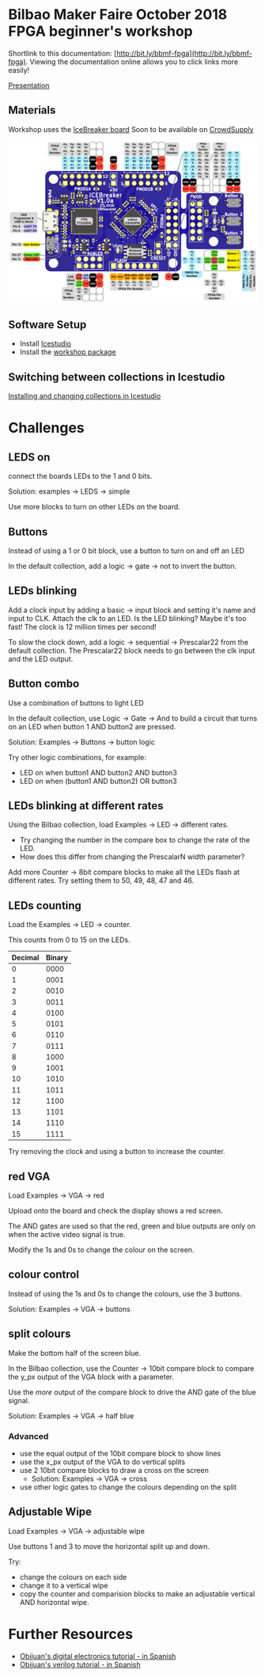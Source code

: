 # Bilbao Maker Faire October 2018 FPGA beginner's workshop 

Shortlink to this documentation: [http://bit.ly/bbmf-fpga](http://bit.ly/bbmf-fpga). Viewing the documentation online allows you to click links more easily!

[Presentation](presentation.odp)

## Materials

Workshop uses the [IceBreaker board](https://github.com/icebreaker-fpga/icebreaker)
Soon to be available on [CrowdSupply](https://www.crowdsupply.com/1bitsquared/icebreaker-fpga)

![pinout](images/icebreaker-v1-0a-legend.jpg)

## Software Setup

* Install [Icestudio](https://github.com/FPGAwars/icestudio#installation)
* Install the [workshop package](https://github.com/mattvenn/collection-bilbao-makerfaire-2018/archive/master.zip)

## Switching between collections in Icestudio

[Installing and changing collections in Icestudio](https://github.com/Obijuan/digital-electronics-with-open-FPGAs-tutorial/wiki/Video-5:-Colecciones-en-Icestudio#instalaci%C3%B3n)

# Challenges

## LEDS on

connect the boards LEDs to the 1 and 0 bits.

Solution: examples -> LEDS -> simple

Use more blocks to turn on other LEDs on the board.

## Buttons

Instead of using a 1 or 0 bit block, use a button to turn on and off an LED

In the default collection, add a logic -> gate -> not to invert the button.

## LEDs blinking

Add a clock input by adding a basic -> input block and setting it's name and input to CLK.
Attach the clk to an LED. Is the LED blinking? Maybe it's too fast! The clock is 12 million
times per second!

To slow the clock down, add a logic -> sequential -> Prescalar22 from the default collection.
The Prescalar22 block needs to go between the clk input and the LED output.

## Button combo

Use a combination of buttons to light LED

In the default collection, use Logic -> Gate -> And to build a circuit that turns
on an LED when button 1 AND button2 are pressed.

Solution: Examples -> Buttons -> button logic

Try other logic combinations, for example:

* LED on when button1 AND button2 AND button3
* LED on when (button1 AND button2) OR button3 

## LEDs blinking at different rates

Using the Bilbao collection, load Examples -> LED -> different rates.

* Try changing the number in the compare box to change the rate of the LED.
* How does this differ from changing the PrescalarN width parameter?

Add more Counter -> 8bit compare blocks to make all the LEDs flash at different rates.
Try setting them to 50, 49, 48, 47 and 46.

## LEDs counting

Load the Examples -> LED -> counter.

This counts from 0 to 15 on the LEDs.

Decimal	| Binary
------- | ------
0	| 0000
1	| 0001
2	| 0010
3	| 0011
4	| 0100
5	| 0101
6	| 0110
7	| 0111
8	| 1000
9	| 1001
10	| 1010
11	| 1011
12	| 1100
13	| 1101
14	| 1110
15	| 1111

Try removing the clock and using a button to increase the counter.

## red VGA

Load Examples -> VGA -> red

Upload onto the board and check the display shows a red screen.

The AND gates are used so that the red, green and blue outputs are only on when the active video signal is true.

Modify the 1s and 0s to change the colour on the screen.

## colour control

Instead of using the 1s and 0s to change the colours, use the 3 buttons.

Solution: Examples -> VGA -> buttons

## split colours

Make the bottom half of the screen blue.

In the Bilbao collection, use the Counter -> 10bit compare block to compare the y_px output of the VGA block with a parameter.

Use the *more* output of the compare block to drive the AND gate of the blue signal.

Solution: Examples -> VGA -> half blue

### Advanced

* use the equal output of the 10bit compare block to show lines
* use the x_px output of the VGA to do vertical splits
* use 2 10bit compare blocks to draw a cross on the screen
	* Solution: Examples -> VGA -> cross
* use other logic gates to change the colours depending on the split

## Adjustable Wipe

Load Examples -> VGA -> adjustable wipe 

Use buttons 1 and 3 to move the horizontal split up and down.

Try:

* change the colours on each side
* change it to a vertical wipe
* copy the counter and comparision blocks to make an adjustable vertical AND horizontal wipe.

# Further Resources

* [Obijuan's digital electronics tutorial - in Spanish](https://github.com/Obijuan/digital-electronics-with-open-FPGAs-tutorial/wiki)
* [Obijuan's verilog tutorial - in Spanish](https://github.com/Obijuan/open-fpga-verilog-tutorial/wiki)

